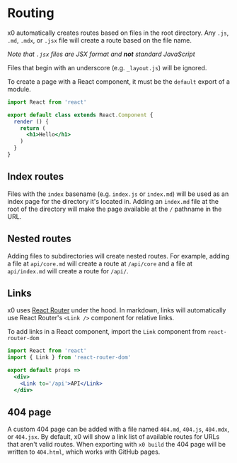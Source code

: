 
# Routing

x0 automatically creates routes based on files in the root directory.
Any `.js`, `.md`, `.mdx`, or `.jsx` file will create a route based on the file name.

*Note that `.jsx` files are JSX format and **not** standard JavaScript*

Files that begin with an underscore (e.g. `_layout.js`) will be ignored.

To create a page with a React component, it must be the `default` export of a module.

```jsx
import React from 'react'

export default class extends React.Component {
  render () {
    return (
      <h1>Hello</h1>
    )
  }
}
```

## Index routes

Files with the `index` basename (e.g. `index.js` or `index.md`) will be used as an index page for the directory it's located in. Adding an `index.md` file at the root of the directory will make the page available at the `/` pathname in the URL.

## Nested routes

Adding files to subdirectories will create nested routes.
For example, adding a file at `api/core.md` will create a route at `/api/core` and a file at `api/index.md` will create a route for `/api/`.

## Links

x0 uses [React Router][react-router] under the hood.
In markdown, links will automatically use React Router's `<Link />` component for relative links.

To add links in a React component, import the `Link` component from `react-router-dom`

```jsx
import React from 'react'
import { Link } from 'react-router-dom'

export default props =>
  <div>
    <Link to='/api'>API</Link>
  </div>
```

## 404 page

A custom 404 page can be added with a file named `404.md`, `404.js`, `404.mdx`, or `404.jsx`.
By default, x0 will show a link list of available routes for URLs that aren't valid routes.
When exporting with `x0 build` the 404 page will be written to `404.html`, which works with GitHub pages.

[react-router]: https://github.com/ReactTraining/react-router
